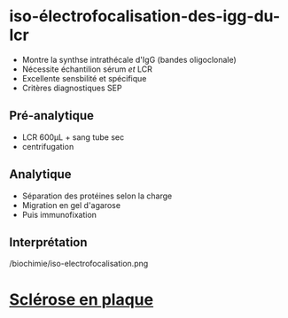 # iso-électrofocalisation-des-igg-du-lcr



- Montre la synthse intrathécale d'IgG (bandes oligoclonale) 
- Nécessite échantilion sérum _et_ LCR 
- Excellente sensbilité et spécifique 
- Critères diagnostiques SEP 


## Pré-analytique


- LCR 600μL + sang tube sec 
- centrifugation 


## Analytique


- Séparation des protéines selon la charge 
- Migration en gel d'agarose 
- Puis immunofixation 


## Interprétation


 
/biochimie/iso-electrofocalisation.png



# [Sclérose en plaque](#sclc3a9rose-en-plaquenorgmd)

